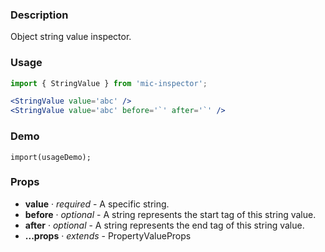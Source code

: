 ### Description
Object string value inspector.

### Usage
```jsx
import { StringValue } from 'mic-inspector';

<StringValue value='abc' />
<StringValue value='abc' before='`' after='`' />
```

### Demo
```demo
import(usageDemo);
```

### Props
* **value** · *required* - A specific string.
* **before** · *optional* - A string represents the start tag of this string value.
* **after** · *optional* - A string represents the end tag of this string value.
* **...props** · *extends* - PropertyValueProps